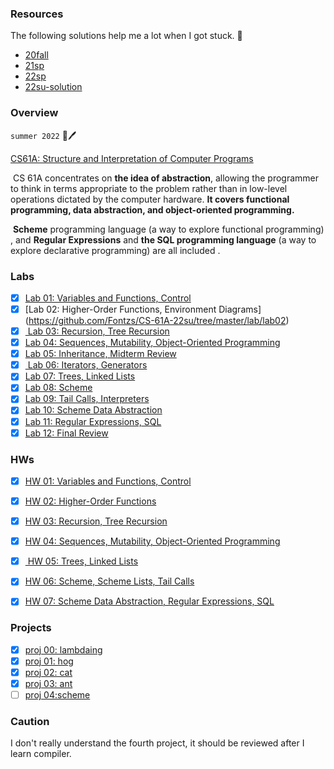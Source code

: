 ### Resources

The following solutions help me a lot when I got stuck. 🎉

* [20fall](https://github.com/kckckcd/cs-61a-fall2020-)
* [21sp](https://github.com/MartinLwx/CS61A-Fall-2021-UCB)
* [22sp](https://github.com/caiscoding/CS61A-Spring2022)
* [22su-solution](https://github.com/WolleafLee/CS61ALearning/tree/main/solutions)

### Overview

`summer 2022`    🍔🖊️

[CS61A: Structure and Interpretation of Computer Programs](https://inst.eecs.berkeley.edu/~cs61a/su22/) 

​	CS 61A concentrates on **the idea of abstraction**, allowing the programmer to think in terms appropriate to the problem rather than in low-level operations dictated by the computer hardware. **It covers functional programming, data abstraction, and object-oriented programming.** 

​	**Scheme** programming language  (a way to explore functional programming) , and **Regular Expressions** and **the SQL programming language** (a way to explore declarative programming) are all included .

### Labs

- [x] [Lab 01: Variables and Functions, Control](https://github.com/Fontzs/CS-61A-22su/tree/master/lab/lab01)
- [x] [Lab 02: Higher-Order Functions, Environment Diagrams] (https://github.com/Fontzs/CS-61A-22su/tree/master/lab/lab02)
- [x] [ Lab 03: Recursion, Tree Recursion](https://github.com/Fontzs/CS-61A-22su/tree/master/lab/lab03)
- [x] [Lab 04: Sequences, Mutability, Object-Oriented Programming](https://github.com/Fontzs/CS-61A-22su/tree/master/lab/lab04)
- [x] [Lab 05: Inheritance, Midterm Review](https://github.com/Fontzs/CS-61A-22su/tree/master/lab/lab05)
- [x] [ Lab 06: Iterators, Generators](https://github.com/Fontzs/CS-61A-22su/tree/master/lab/lab06) 
- [x] [Lab 07: Trees, Linked Lists](https://github.com/Fontzs/CS-61A-22su/tree/master/lab/lab08)
- [x] [Lab 08: Scheme](https://github.com/Fontzs/CS-61A-22su/tree/master/lab/lab08)
- [x] [Lab 09: Tail Calls, Interpreters](https://github.com/Fontzs/CS-61A-22su/tree/master/lab/lab09)
- [x] [Lab 10: Scheme Data Abstraction](https://github.com/Fontzs/CS-61A-22su/tree/master/lab/lab10) 
- [x] [Lab 11: Regular Expressions, SQL](https://github.com/Fontzs/CS-61A-22su/tree/master/lab/lab11)
- [x] [Lab 12: Final Review](https://github.com/Fontzs/CS-61A-22su/tree/master/lab/lab12)

###  HWs

- [x] [HW 01: Variables and Functions, Control](https://github.com/Fontzs/CS-61A-22su/tree/master/hw/hw01)
- [x] [HW 02: Higher-Order Functions](https://github.com/Fontzs/CS-61A-22su/tree/master/hw/hw02) 
- [x] [HW 03: Recursion, Tree Recursion](https://github.com/Fontzs/CS-61A-22su/tree/master/hw/hw03)
- [x] [HW 04: Sequences, Mutability, Object-Oriented Programming](https://github.com/Fontzs/CS-61A-22su/tree/master/hw/hw04)
- [x] [ HW 05: Trees, Linked Lists](https://github.com/Fontzs/CS-61A-22su/tree/master/hw/hw05)
- [x] [HW 06: Scheme, Scheme Lists, Tail Calls](https://github.com/Fontzs/CS-61A-22su/tree/master/hw/hw06)
- [x] [HW 07: Scheme Data Abstraction, Regular Expressions, SQL](https://github.com/Fontzs/CS-61A-22su/tree/master/hw/hw07) 



### Projects

- [x] [proj 00: lambdaing](https://github.com/Fontzs/CS-61A-22su/tree/master/proj/proj0-lambdaing)
- [x] [proj 01: hog](https://github.com/Fontzs/CS-61A-22su/tree/master/proj/proj1-hog)
- [x] [proj 02: cat](https://github.com/Fontzs/CS-61A-22su/tree/master/proj/proj2-cats)
- [x] [proj 03: ant](https://github.com/Fontzs/CS-61A-22su/tree/master/proj/proj3-ants)
- [ ] [proj 04:scheme](https://github.com/Fontzs/CS-61A-22su/tree/master/proj/proj4-scheme)

### Caution

I don't really understand the fourth project, it should be reviewed after I learn compiler.

